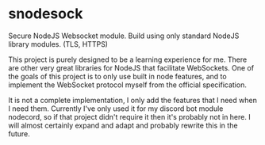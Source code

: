 # snodesock
Secure NodeJS Websocket module. Build using only standard NodeJS library modules. (TLS, HTTPS)

This project is purely designed to be a learning experience for me. There are other very great libraries
for NodeJS that facilitate WebSockets. One of the goals of this project is to only use built in node features,
and to implement the WebSocket protocol myself from the official specification.

It is not a complete implementation, I only add the features that I need when I need them. Currently I've
only used it for my discord bot module nodecord, so if that project didn't require it then it's probably
not in here. I will almost certainly expand and adapt and probably rewrite this in the future.
